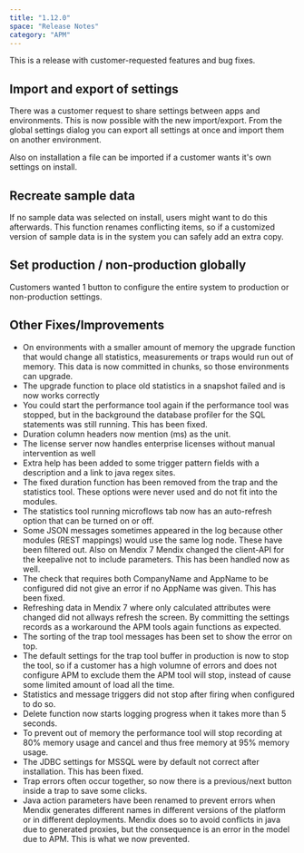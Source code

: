 ```yaml
---
title: "1.12.0"
space: "Release Notes"
category: "APM"
---
```

This is a release with customer-requested features and bug fixes.

## Import and export of settings

There was a customer request to share settings between apps and environments. This is now possible with the new import/export. From the global settings dialog you can export all settings at once and import them on another environment. 

Also on installation a file can be imported if a customer wants it's own settings on install.

## Recreate sample data
If no sample data was selected on install, users might want to do this afterwards. This function renames conflicting items, so if a customized version of sample data is in the system you can safely add an extra copy.

## Set production / non-production globally
Customers wanted 1 button to configure the entire system to production or non-production settings.


## Other Fixes/Improvements

* On environments with a smaller amount of memory the upgrade function that would change all statistics, measurements or traps would run out of memory. This data is now committed in chunks, so those environments can upgrade.
* The upgrade function to place old statistics in a snapshot failed and is now works correctly
* You could start the performance tool again if the performance tool was stopped, but in the background the database profiler for the SQL statements was still running. This has been fixed.
* Duration column headers now mention (ms) as the unit.
* The license server now handles enterprise licenses without manual intervention as well
* Extra help has been added to some trigger pattern fields with a description and a link to java regex sites.
* The fixed duration function has been removed from the trap and the statistics tool. These options were never used and do not fit into the modules.
* The statistics tool running microflows tab now has an auto-refresh option that can be turned on or off.
* Some JSON messages sometimes appeared in the log because other modules (REST mappings) would use the same log node. These have been filtered out. Also on Mendix 7 Mendix changed the client-API for the keepalive not to include parameters. This has been handled now as well.
* The check that requires both CompanyName and AppName to be configured did not give an error if no AppName was given. This has been fixed.
* Refreshing data in Mendix 7 where only calculated attributes were changed did not allways refresh the screen. By committing the settings records as a workaround the APM tools again functions as expected.
* The sorting of the trap tool messages has been set to show the error on top.
* The default settings for the trap tool buffer in production is now to stop the tool, so if a customer has a high volumne of errors and does not configure APM to exclude them the APM tool will stop, instead of cause some limited amount of load all the time.
* Statistics and message triggers did not stop after firing when configured to do so.
* Delete function now starts logging progress when it takes more than 5 seconds.
* To prevent out of memory the performance tool will stop recording at 80% memory usage and cancel and thus free memory at 95% memory usage.
* The JDBC settings for MSSQL were by default not correct after installation. This has been fixed.
* Trap errors often occur together, so now there is a previous/next button inside a trap to save some clicks.
* Java action parameters have been renamed to prevent errors when Mendix generates different names in different versions of the platform or in different deployments. Mendix does so to avoid conflicts in java due to generated proxies, but the consequence is an error in the model due to APM. This is what we now prevented.
